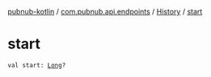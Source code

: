 [pubnub-kotlin](../../index.md) / [com.pubnub.api.endpoints](../index.md) / [History](index.md) / [start](./start.md)

# start

`val start: `[`Long`](https://kotlinlang.org/api/latest/jvm/stdlib/kotlin/-long/index.html)`?`